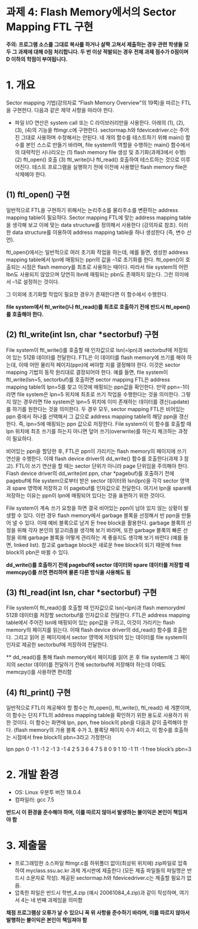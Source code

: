 # 과제 4: Flash Memory에서의 Sector Mapping FTL 구현

**주의: 프로그램 소스를 그대로 복사를 하거나 살짝 고쳐서 제출하는 경우 관련 학생들 모두 그 과제에 대해 0점 처리합니다. 두 번 이상 적발되는 경우 전체 과제 점수가 0점이며 D 이하의 학점이 부여됩니다.**

# 1. 개요 

Sector mapping 기법(강의자료 “Flash Memory Overview”의 19쪽)을 따르는 FTL을 구현한다. 다음과 같은 제약 사항을 따라야 한다.

- 파일 I/O 연산은 system call 또는 C 라이브러리만을 사용한다.
아래의 (1), (2), (3), (4)의 기능을 ftlmgr.c에 구현한다.
sectormap.h와 fdevicedriver.c는 주어진 그대로 사용하며 수정해서는 안된다.
네 개의 함수를 테스트하기 위해 main() 함수를 본인 스스로 만들기 바라며, file system의 역할을 수행하는 main() 함수에서의 대략적인 시나리오는 (1) flash memory file 생성 및 초기화(과제3에서 수행) (2) ftl_open() 호출 (3) ftl_write()나 ftl_read() 호출하여 테스트하는 것으로 이루어진다. 테스트 프로그램을 실행하기 전에 이전에 사용했던 flash memory file은 삭제해야 한다.

## (1) ftl_open() 구현

일반적으로 FTL을 구현하기 위해서는 논리주소를 물리주소를 변환하는 address mapping table이 필요하다. Sector mapping FTL에 맞는 address mapping table을 생각해 보고 이에 맞는 data structure를 정의해서 사용한다 (강의자료 참조). 이러한 data structure를 이용하여 address mapping table을 하나 생성한다 (즉, 변수 선언).

ftl_open()에서는 일반적으로 여러 초기화 작업을 하는데, 예를 들면, 생성한 address mapping table에서 lpn에 매핑되는 ppn의 값을 –1로 초기화를 한다. ftl_open()이 호출되는 시점은 flash memory를 최초로 사용하는 때이다. 따라서 file system의 어떤 lbn도 사용되지 않았으며 당연히 lbn에 매핑되는 pbn도 존재하지 않는다. 그런 의미에서 –1로 설정하는 것이다.

그 이외에 초기화할 작업이 필요한 경우가 존재한다면 이 함수에서 수행한다.

**file system에서 ftl_write()나 ftl_read()를 최초로 호출하기 전에 반드시 ftl_open()를 호출해야 한다.**

## (2) ftl_write(int lsn, char *sectorbuf) 구현

File system이 ftl_write()를 호출할 때 인자값으로 lsn(=lpn)과 sectorbuf에 저장되어 있는 512B 데이터를 전달한다. FTL은 이 데이터를 flash memory에 쓰기를 해야 하는데, 이때 어떤 물리적 페이지(ppn)에 써야할 지를 결정해야 한다. 이것은 sector mapping 기법의 동작 원리대로 결정되어야 한다. 예를 들면, file system이 ftl_write(lsn=5, sectorbuf)를 호출하면 sector mapping FTL은 address mapping table의 lpn=5를 찾고 이것에 매핑되는 ppn값을 확인한다. 만약 ppn=-1이라면 file system은 lpn=5 위치에 최초로 쓰기 작업을 수행한다는 것을 의미한다. 그렇지 않는 경우라면 file system은 lpn=5 위치에 이미 존재하는 데이터를 갱신(update)를 하기를 원한다는 것을 의미한다. 두 경우 모두, sector mapping FTL은 비어있는 ppn 중에서 하나를 선택해서 그 값으로 address mapping table의 해당 ppn을 갱신한다. 즉, lpn=5에 매핑되는 ppn 값으로 저장한다. File system이 이 함수를 호출할 때 lpn 위치에 최초 쓰기를 하는지 아니면 덮어 쓰기(overwrite)를 하는지 체크하는 과정이 필요하다.

비어있는 ppn을 할당한 후, FTL은 ppn이 가리키는 flash memory의 페이지에 쓰기 연산을 수행한다. 이때 flash device driver의 dd_write() 함수를 호출한다(과제 3 참고). FTL이 쓰기 연산을 할 때는 sector 단위가 아니라 page 단위임을 주의해야 한다. Flash device driver의 dd_write(int ppn, char *pagebuf)를 호출하기 전에 pagebuf에 file system으로부터 받은 sector 데이터와 lsn(lpn)을 각각 sector 영역과 spare 영역에 저장하고 이 pagebuf를 인자값으로 전달한다. 여기서 lpn을 spare에 저장하는 이유는 ppn이 lpn에 매핑되어 있다는 것을 표현하기 위한 것이다.

File system이 계속 쓰기 요청을 하면 결국 비어있는 ppn이 남아 있지 않는 상황이 발생할 수 있다. 이런 경우 flash memory에서 garbage 블록을 선정해서 빈 ppn을 만들어 낼 수 있다. 이때 예비 블록으로 남겨 둔 free block을 활용한다. garbage 블록의 선정을 위해 각자 본인의 알고리즘을 생각해 보기 바라며, 또한 garbage 블록의 빠른 선정을 위해 garbage 블록을 어떻게 관리하는 게 좋을지도 생각해 보기 바란다 (예를 들면, linked list). 참고로 garbage block은 새로운 free block이 되기 때문에 free block의 pbn은 바뀔 수 있다.

**dd_write()를 호출하기 전에 pagebuf에 sector 데이터와 spare 데이터를 저장할 때 memcpy()를 쓰면 편리하며 물론 다른 방식을 사용해도 됨**

## (3) ftl_read(int lsn, char *sectorbuf) 구현

File system이 ftl_read()를 호출할 때 인자값으로 lsn(=lpn)과 flash memorydml 512B 데이터를 저장할 sectorbuf를 인자값으로 전달한다. FTL은 address mapping table에서 주어진 lsn에 매핑되어 있는 ppn값을 구하고, 이것이 가리키는 flash memory의 페이지를 읽는다. 이때 flash device driver의 dd_read() 함수를 호출한다. 그리고 읽어 온 페이지에서 sector 영역에 저장되어 있는 데이터를 file system이 인자로 제공한 sectorbuf에 저장하여 전달한다.

** dd_read()를 통해 flash memory에서 페이지를 읽어 온 후 file system에 그 페이지의 sector 데이터를 전달하기 전에 sectorbuf에 저장해야 하는데 이때도 memcpy()를 사용하면 편리함

## (4) ftl_print() 구현

일반적으로 FTL이 제공해야 할 함수는 ftl_open(), ftl_write(), ftl_read() 세 개뿐이며, 이 함수는 단지 FTL의 address mapping table을 확인하기 위한 용도로 사용하기 위한 것이다. 이 함수는 화면에 lpn, ppn, free block의 pbn을 다음과 같이 출력해야 한다.
(flash memory의 가용 블록 수가 3, 블록당 페이지 수가 4이고, 이 함수를 호출하는 시점에서 free block의 pbn=3라고 가정한다)

lpn ppn
0   -1
1   -1
2   -1
3   -1
4   2
5   3
6   4
7   5
8   0
9   1
10  -1
11  -1
free block’s pbn=3


# 2. 개발 환경

- OS: Linux 우분투 버전 18.0.4
- 컴파일러: gcc 7.5

**반드시 이 환경을 준수해야 하며, 이를 따르지 않아서 발생하는 불이익은 본인이 책임져야 함**

# 3. 제출물

- 프로그래밍한 소스파일 ftlmgr.c를 하위폴더 없이(최상위 위치에) zip파일로 압축하여  myclass.ssu.ac.kr 과제 게시판에 제출한다 (모든 제출 파일들의 파일명은 반드시 소문자로 작성). 제공된 sectormap.h와 fdevicedriver.c는 제출할 필요가 없음.
- 압축한 파일은 반드시 학번_4.zip (예시 20061084_4.zip)과 같이 작성하며, 여기서 4는 네 번째 과제임을 의미함

**채점 프로그램상 오류가 날 수 있으니 꼭 위 사항을 준수하기 바라며, 이를 따르지 않아서 발행하는 불이익은 본인이 책임져야 함**